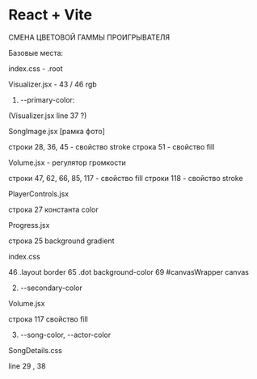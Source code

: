 # React + Vite

СМЕНА ЦВЕТОВОЙ ГАММЫ ПРОИГРЫВАТЕЛЯ

Базовые места:

index.css - .root

Visualizer.jsx - 43 / 46 rgb

<!-- Автоматичеcки меняются: -->

1. --primary-color:

(Visualizer.jsx line 37 ?)

<!--!! Цвета svg иконок -->

SongImage.jsx [рамка фото]

строки 28, 36, 45 - свойство stroke
строка 51 - свойство fill

Volume.jsx - регулятор громкости

строки 47, 62, 66, 85, 117 - свойство fill
строки 118 - свойство stroke

<!--!! Рамка, прогресс бар и кнопки -->

PlayerControls.jsx

строка 27 константа color

Progress.jsx

строка 25
background gradient

index.css

46 .layout border
65 .dot background-color
69 #canvasWrapper canvas

2. --secondary-color

<!-- !! Фон громкости -->

Volume.jsx

строка 117 свойство fill

3. --song-color, --actor-color

<!--!! Названиее песни и исполнитель -->

SongDetails.css

line 29 , 38
